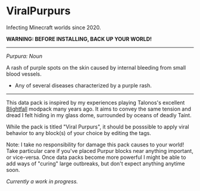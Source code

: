 # ViralPurpurs

Infecting Minecraft worlds since 2020.

**WARNING: BEFORE INSTALLING, BACK UP YOUR WORLD!**

---
*Purpura: Noun*

A rash of purple spots on the skin caused by internal bleeding from small blood vessels.
  - Any of several diseases characterized by a purple rash.
    
---

This data pack is inspired by my experiences playing Talonos's excellent [Blightfall](https://www.technicpack.net/modpack/blightfall.592618) modpack many years ago. It aims to convey the same tension and dread I felt hiding in my glass dome, surrounded by oceans of deadly Taint.

While the pack is titled "Viral Purpurs", it should be posssible to apply viral behavior to any block(s) of your choice by editing the tags.

Note: I take no responsibility for damage this pack causes to your world! Take particular care if you've placed Purpur blocks near anything important, or vice-versa. Once data packs become more powerful I might be able to add ways of "curing" large outbreaks, but don't expect anything anytime soon. 

*Currently a work in progress.* 
